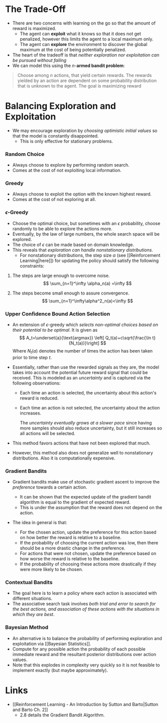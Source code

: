 # The Trade-Off
* There are two concerns with learning on the go so that the amount of reward is maximized.
	* The agent can **exploit** what it knows so that it does not get penalized, however this limits the agent to a local maximum only.
	* The agent can **explore** the environment to discover the global maximum at the cost of being potentially penalized. 
* The heart of the tradeoff is that *neither exploration nor exploitation can be pursued without failing* 
* We can model this using the $n$-**armed bandit problem**: 
> 	Choose among $n$ actions, that yield certain rewards. The rewards yielded by an action are dependent on some probability distribution that is unknown to the agent. The goal is maximizing reward

# Balancing Exploration and Exploitation
* We may encourage exploration by *choosing optimistic initial values* so that the model is constantly disappointed.
	* This is only effective for stationary problems.
### Random Choice
* Always choose to explore by performing random search.
* Comes at the cost of not exploiting local information.
### Greedy
* Always choose to exploit the option with the known highest reward.
* Comes at the cost of not exploring at all.
### $\epsilon$-Greedy
* Choose the optimal choice, but sometimes with an $\epsilon$ probability, choose randomly to be able to explore the actions more. 
* Eventually, by the law of large numbers, the whole search space will be explored.
* The choice of $\epsilon$ can be made based on domain knowledge. 
* This reveals that *exploration can handle nonstationary distributions*.
	* For nonstationary distributions, the step size $\alpha$ (see [[Reinforcement Learning|here]]) for updating the policy should satisfy the following constraints:

1. The steps are large enough to overcome noise.
   $$
   \sum_{n=1}^\infty \alpha_n(a) =\infty
   $$
   
2. The steps become small enough to assure convergence. 
   $$
   \sum_{n=1}^\infty\alpha^2_n(a)<\infty
   $$
   
### Upper Confidence Bound Action Selection
* An extension of $\epsilon$-greedy which *selects non-optimal choices based on their potential to be optimal*.  It is given as 
  $$
  A_t=\underset{a}{\text{argmax}} \left[ Q_t(a)+c\sqrt{\frac{\ln t}{N_t(a)}}\right]
  $$
  Where $N_t(a)$ denotes the number of times the action has been taken prior to time step $t$.

* Essentially, rather than use the rewarded signals as they are, the model takes into account the potential future reward signal that could be received. This is modeled as an *uncertainty* and is captured via the following observations:
	* Each time an action is selected, the uncertainty about this action's reward is reduced.
	* Each time an action is not selected, the uncertainty about the action increases. 
	  
	  The *uncertainty eventually grows at a slower pace* since having more samples should also reduce uncertainty, but it still increases so all actions will be selected.
* This method favors actions that have not been explored that much.
* However, this method also does not generalize well to nonstationary distributions. Also it is computationally expensive.

### Gradient Bandits
* Gradient bandits make use of stochastic gradient ascent to improve the *preference* towards a certain action.
	* It can be shown that the expected update of the gradient bandit algorithm is equal to the gradient of expected reward.
	* This is under the assumption that the reward does not depend on the action.

* The idea in general is that:
	* For the chosen action, update the preference for this action based on how better the reward is relative to a baseline.
	* If the probability of choosing the current action was low, then there should be a more drastic change in the preference.
	* For actions that were not chosen, update the preference based on how worse the reward is relative to the baseline. 
	* If the probability of choosing these actions more drastically if they were more likely to be chosen.

### Contextual Bandits
* The goal here is to learn a policy where each action is associated with different situations.
* The associative search task involves *both trial and error to search for the best actions, and association of these actions with the situations in which they are best*.

### Bayesian Method
* An alternative is to balance the probability of performing exploration and exploitation via [[Bayesian Statistics]].
* Compute for any possible action the probability of each possible immediate reward and the resultant posterior distributions over action values.
* Note that this explodes in complexity very quickly so it is not feasible to implement exactly (but maybe approximately).
# Links
* [[Reinforcement Learning - An Introduction by Sutton and Barto|Sutton and Barto Ch. 2]] 
	* 2.8 details the Gradient Bandit Algorithm.